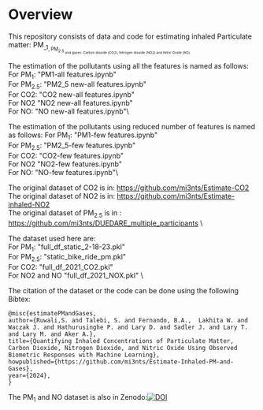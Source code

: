 # Overview
This repository consists of data and code for estimating inhaled Particulate matter: PM<sub>_1<sub>, PM<sub>2.5<sub> and gases: Carbon dioxide (CO2), Nitrogen dioxide (NO2) and Nitric Oxide (NO).  

The estimation of the pollutants using all the features is named as follows: 
For PM$_1$: "PM1-all features.ipynb"\
For PM$_{2.5}$: "PM2_5 new-all features.ipynb"\
For CO2: "CO2 new-all features.ipynb"\
For NO2 "NO2 new-all features.ipynb"\
For NO: "NO new-all features.ipynb"\

The estimation of the pollutants using reduced number of features is named as follows: 
For PM$_1$: "PM1-few features.ipynb"\
For PM$_{2.5}$: "PM2_5-few features.ipynb"\
For CO2: "CO2-few features.ipynb"\
For NO2 "NO2-few features.ipynb"\
For NO: "NO-few features.ipynb"\\

The original dataset of CO2 is in: https://github.com/mi3nts/Estimate-CO2 \
The original dataset of NO2 is in: https://github.com/mi3nts/Estimate-inhaled-NO2 \
The original dataset of PM$_{2.5}$ is in : https://github.com/mi3nts/DUEDARE_multiple_participants \

The dataset used here are:\
For PM$_1$: "full_df_static_2-18-23.pkl"\
For PM$_{2.5}$: "static_bike_ride_pm.pkl"\
For CO2: "full_df_2021_CO2.pkl"\
For NO2 and NO "full_df_2021_NOX.pkl" \\

The citation of the dataset or the code can be done using the following
Bibtex:
```
@misc{estimatePMandGases,
author={Ruwali,S. and Talebi, S. and Fernando, B.A.,  Lakhita W. and Waczak J. and Hathurusinghe P. and Lary D. and Sadler J. and Lary T. and Lary M. and Aker A.},
title={Quantifying Inhaled Concentrations of Particulate Matter, Carbon Dioxide, Nitrogen Dioxide, and Nitric Oxide Using Observed Biometric Responses with Machine Learning},
howpublished={https://github.com/mi3nts/Estimate-Inhaled-PM-and-Gases},
year={2024},
}
```
The PM$_1$ and NO dataset is also in Zenodo:[![DOI](https://zenodo.org/badge/DOI/10.5281/zenodo.10639498.svg)](https://doi.org/10.5281/zenodo.10639498)

